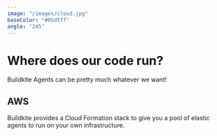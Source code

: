 ```yaml
---
image: "/images/cloud.jpg"
baseColor: "#05d5ff"
angle: "245"
---
```


# Where does our code run?

Buildkite Agents can be pretty much whatever we want!

## AWS

Buildkite provides a Cloud Formation stack to give you a pool of elastic agents to run on your own infrastructure.
